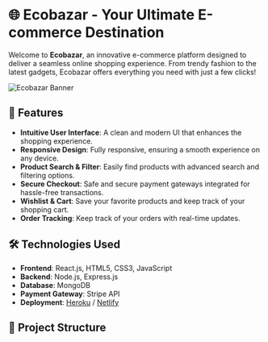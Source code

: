# 🌐 Ecobazar - Your Ultimate E-commerce Destination

Welcome to **Ecobazar**, an innovative e-commerce platform designed to deliver a seamless online shopping experience. From trendy fashion to the latest gadgets, Ecobazar offers everything you need with just a few clicks!

![Ecobazar Banner](https://via.placeholder.com/1000x300?text=Ecobazar+E-commerce)

## 🚀 Features

- **Intuitive User Interface**: A clean and modern UI that enhances the shopping experience.
- **Responsive Design**: Fully responsive, ensuring a smooth experience on any device.
- **Product Search & Filter**: Easily find products with advanced search and filtering options.
- **Secure Checkout**: Safe and secure payment gateways integrated for hassle-free transactions.
- **Wishlist & Cart**: Save your favorite products and keep track of your shopping cart.
- **Order Tracking**: Keep track of your orders with real-time updates.

## 🛠️ Technologies Used

- **Frontend**: React.js, HTML5, CSS3, JavaScript
- **Backend**: Node.js, Express.js
- **Database**: MongoDB
- **Payment Gateway**: Stripe API
- **Deployment**: [Heroku](https://heroku.com) / [Netlify](https://netlify.com)

## 📂 Project Structure
